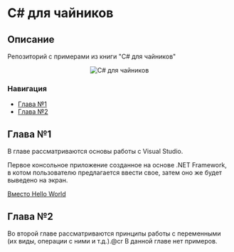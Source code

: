 # C# для чайников

## Описание
Репозиторий с примерами из книги "C# для чайников"
<p align="center">
<img src="https://content1.rozetka.com.ua/goods/images/big/170749372.jpg" title="C# для чайников" alt="C# для чайников">
</p>

### Навигация
* [Глава №1](#Глава-1)
* [Глава №2](#Глава-2)


## Глава №1
В главе рассматриваются основы работы с Visual Studio.

Первое консольное приложение созданное на основе .NET Framework, в котом пользователю предлагается ввести свое, затем оно же будет выведено на экран.

[Вместо Hello World](/ch1/Program1/Program1/Program.cs "Нажмите что-бы открыть")


## Глава №2
Во второй главе рассматриваются принципы работы с переменными (их виды, операции с ними и т.д.).@cr
В данной главе нет примеров.
